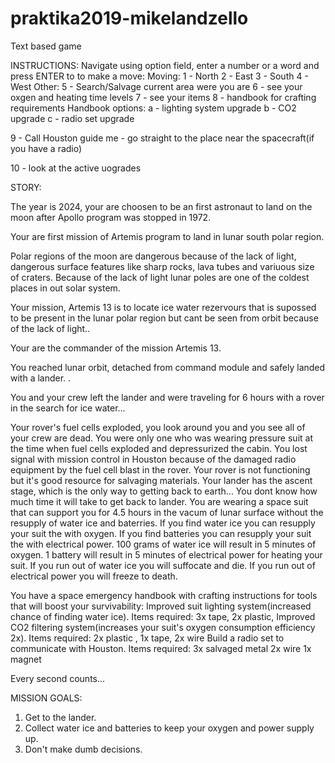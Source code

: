# praktika2019-mikelandzello

Text based game


INSTRUCTIONS:
Navigate using option field, enter a number or a word and press ENTER to to make a move:
Moving:
1 - North
2 - East
3 - South
4 - West
Other:
5 - Search/Salvage current area were you are
6 - see your oxgen and heating time levels
7 - see your items
8 - handbook for crafting requirements
Handbook options:
a - lighting system upgrade
b - CO2 upgrade
c - radio set upgrade

9 - Call Houston
guide me - go straight to the place near the spacecraft(if you have a radio)

10 - look at the active uogrades















STORY:

The year is 2024, your are choosen to be an first astronaut to land on the moon after Apollo program was stopped in 1972.

Your are first mission of Artemis program to land in lunar south polar region.

Polar regions of the moon are dangerous because of the lack of light, dangerous surface features like sharp rocks, lava tubes and variuous size of craters. 
Because of the lack of light lunar poles are one of the coldest places in out solar system.


Your mission, Artemis 13 is to locate ice water rezervours that is supossed to be present in the lunar polar region but cant be seen from orbit because of the lack of light.. 

Your are the commander of the mission Artemis 13.

You reached lunar orbit, detached from command module and safely landed with a lander. . 

You and your crew left the lander and were traveling for 6 hours with a rover in the search for ice water...
 

Your rover's fuel cells exploded, you look around you and you see all of your crew are dead. 
You were only one who was wearing pressure suit at the time when fuel cells exploded and depressurized the cabin.
You lost signal with mission control in Houston because of the damaged radio equipment by the fuel cell blast in the rover.
Your rover is not functioning but it's good resource for salvaging materials.
Your lander has the ascent stage, which is the only way to getting back to earth...
You dont know how much time it will take to get back to lander.
You are wearing a space suit that can support you for 4.5 hours in the vacum of lunar surface without the resupply of water ice and baterries.
If you find water ice you can resupply your suit the with oxygen.
If you find batteries you can resupply your suit the with electrical power.
100 grams of water ice will result in 5 minutes of oxygen.
1 battery will result in 5 minutes of electrical power for heating your suit.
If you run out of water ice you will suffocate and die.
If you run out of electrical power you will freeze to death.

You have a space emergency handbook with crafting instructions for tools that will boost your survivability:
	Improved suit lighting system(increased chance of finding water ice). Items required: 3x tape, 2x plastic, 
	Improved CO2 filtering system(increases your suit's oxygen consumption efficiency 2x). Items required: 2x plastic , 1x tape, 2x wire
	Build a radio set to communicate with Houston. Items required: 3x salvaged metal 2x wire 1x magnet

Every second counts...

MISSION GOALS:
1. Get to the lander.
2. Collect water ice and batteries to keep your oxygen and power supply up.
4. Don't make dumb decisions.

